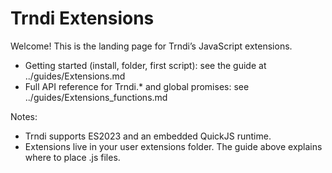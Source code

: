 # Trndi Extensions

Welcome! This is the landing page for Trndi’s JavaScript extensions.

- Getting started (install, folder, first script): see the guide at ../guides/Extensions.md
- Full API reference for Trndi.* and global promises: see ../guides/Extensions_functions.md

Notes:
- Trndi supports ES2023 and an embedded QuickJS runtime.
- Extensions live in your user extensions folder. The guide above explains where to place .js files.
